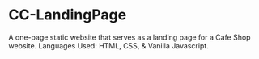 # CC-LandingPage

A one-page static website that serves as a landing page for a Cafe Shop website.
Languages Used: HTML, CSS, & Vanilla Javascript.
